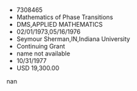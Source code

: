 
* 7308465
* Mathematics of Phase Transitions
* DMS,APPLIED MATHEMATICS
* 02/01/1973,05/16/1976
* Seymour Sherman,IN,Indiana University
* Continuing Grant
*   name not available
* 10/31/1977
* USD 19,300.00

nan
